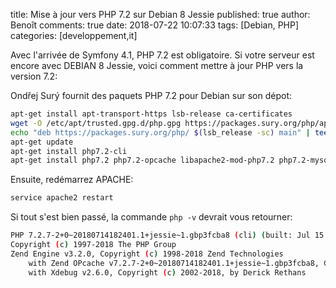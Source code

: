 title: Mise à jour vers PHP 7.2 sur Debian 8 Jessie
published: true
author: Benoît
comments: true
date: 2018-07-22 10:07:33
tags: [Debian, PHP]
categories: [developpement,it]

Avec l'arrivée de Symfony 4.1, PHP 7.2 est obligatoire. Si votre serveur est encore avec DEBIAN 8 Jessie, voici comment mettre à jour PHP vers la version 7.2:

Ondřej Surý fournit des paquets PHP 7.2 pour Debian sur son dépot:
```bash
apt-get install apt-transport-https lsb-release ca-certificates
wget -O /etc/apt/trusted.gpg.d/php.gpg https://packages.sury.org/php/apt.gpg
echo "deb https://packages.sury.org/php/ $(lsb_release -sc) main" | tee /etc/apt/sources.list.d/php.list
apt-get update
apt-get install php7.2-cli
apt-get install php7.2 php7.2-opcache libapache2-mod-php7.2 php7.2-mysql php7.2-curl php7.2-json php7.2-gd  php7.2-intl php7.2-mbstring php7.2-xml php7.2-zip php7.2-fpm php7.2-readline
```
Ensuite, redémarrez APACHE:
```bash
service apache2 restart
```
Si tout s'est bien passé, la commande `php -v` devrait vous retourner:
```bash
PHP 7.2.7-2+0~20180714182401.1+jessie~1.gbp3fcba8 (cli) (built: Jul 15 2018 13:57:20) ( NTS )
Copyright (c) 1997-2018 The PHP Group
Zend Engine v3.2.0, Copyright (c) 1998-2018 Zend Technologies
    with Zend OPcache v7.2.7-2+0~20180714182401.1+jessie~1.gbp3fcba8, Copyright (c) 1999-2018, by Zend Technologies
    with Xdebug v2.6.0, Copyright (c) 2002-2018, by Derick Rethans
```